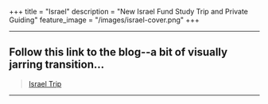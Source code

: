 +++
title = "Israel"
description = "New Israel Fund Study Trip and Private Guiding"
feature_image = "/images/israel-cover.png"
+++

---
## Follow this link to the blog--a bit of visually jarring transition...

> <a href="https://www.lewislevin.com/israel/" target="_blank">Israel Trip</a>
---
